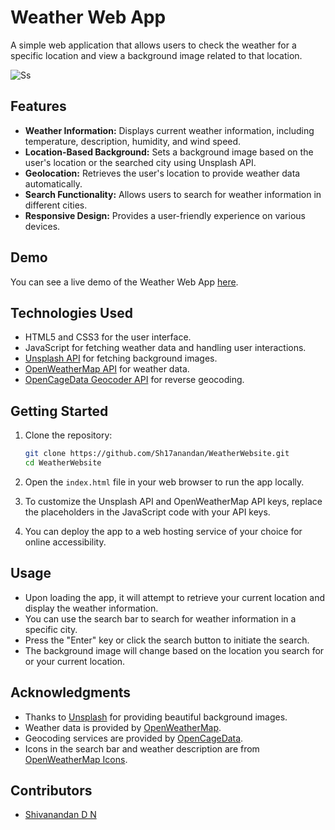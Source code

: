 # Weather Web App

A simple web application that allows users to check the weather for a specific location and view a background image related to that location.

![Ss](https://github.com/Sh17anandan/WeatherWebsite/assets/91018210/d0dae97e-588f-43b0-b813-5d6da6e50e89)


## Features

- **Weather Information:** Displays current weather information, including temperature, description, humidity, and wind speed.
- **Location-Based Background:** Sets a background image based on the user's location or the searched city using Unsplash API.
- **Geolocation:** Retrieves the user's location to provide weather data automatically.
- **Search Functionality:** Allows users to search for weather information in different cities.
- **Responsive Design:** Provides a user-friendly experience on various devices.

## Demo

You can see a live demo of the Weather Web App [here](https://sh17anandan.github.io/WeatherWebsite/).

## Technologies Used

- HTML5 and CSS3 for the user interface.
- JavaScript for fetching weather data and handling user interactions.
- [Unsplash API](https://unsplash.com/developers) for fetching background images.
- [OpenWeatherMap API](https://openweathermap.org/api) for weather data.
- [OpenCageData Geocoder API](https://opencagedata.com/api) for reverse geocoding.

## Getting Started

1. Clone the repository:

   ```bash
   git clone https://github.com/Sh17anandan/WeatherWebsite.git
   cd WeatherWebsite
   ```

2. Open the `index.html` file in your web browser to run the app locally.

3. To customize the Unsplash API and OpenWeatherMap API keys, replace the placeholders in the JavaScript code with your API keys.

4. You can deploy the app to a web hosting service of your choice for online accessibility.

## Usage

- Upon loading the app, it will attempt to retrieve your current location and display the weather information.
- You can use the search bar to search for weather information in a specific city.
- Press the "Enter" key or click the search button to initiate the search.
- The background image will change based on the location you search for or your current location.

## Acknowledgments

- Thanks to [Unsplash](https://unsplash.com/) for providing beautiful background images.
- Weather data is provided by [OpenWeatherMap](https://openweathermap.org/).
- Geocoding services are provided by [OpenCageData](https://opencagedata.com/).
- Icons in the search bar and weather description are from [OpenWeatherMap Icons](https://openweathermap.org/weather-conditions).

## Contributors

- [Shivanandan D N](https://github.com/Shivanandan17)

